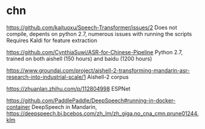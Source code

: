 # chn

https://github.com/kaituoxu/Speech-Transformer/issues/2
Does not compile, depents on python 2.7, numerous issues with running the scripts 
Requires Kaldi for feature extraction 

https://github.com/CynthiaSuwi/ASR-for-Chinese-Pipeline
Python 2.7, trained on both aishell (150 hours) and baidu (1200 hours) 

https://www.groundai.com/project/aishell-2-transforming-mandarin-asr-research-into-industrial-scale/1
Aishell-2 corpus 

https://zhuanlan.zhihu.com/p/112804998
ESPNet 

https://github.com/PaddlePaddle/DeepSpeech#running-in-docker-container
DeepSpeech in Mandarin, 
https://deepspeech.bj.bcebos.com/zh_lm/zh_giga.no_cna_cmn.prune01244.klm


